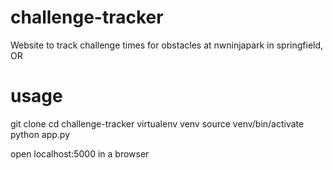# challenge-tracker
Website to track challenge times for obstacles at nwninjapark in springfield, OR

# usage
git clone <this repo>
cd challenge-tracker
virtualenv venv
source venv/bin/activate
python app.py
 
open localhost:5000 in a browser
